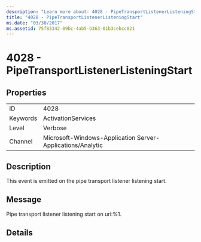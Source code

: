 ```yaml
---
description: "Learn more about: 4028 - PipeTransportListenerListeningStart"
title: "4028 - PipeTransportListenerListeningStart"
ms.date: "03/30/2017"
ms.assetid: 75f83342-09bc-4ab5-b363-01b3cebcc821
---
```

# 4028 - PipeTransportListenerListeningStart

## Properties  
  
|||  
|-|-|  
|ID|4028|  
|Keywords|ActivationServices|  
|Level|Verbose|  
|Channel|Microsoft-Windows-Application Server-Applications/Analytic|  
  
## Description  

 This event is emitted on the pipe transport listener listening start.  
  
## Message  

 Pipe transport listener listening start on uri:%1.  
  
## Details
